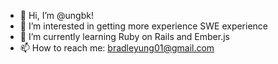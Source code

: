 - 👋 Hi, I’m @ungbk!
- 👀 I’m interested in getting more experience SWE experience
- 🌱 I’m currently learning Ruby on Rails and Ember.js
- 📫 How to reach me: bradleyung01@gmail.com
